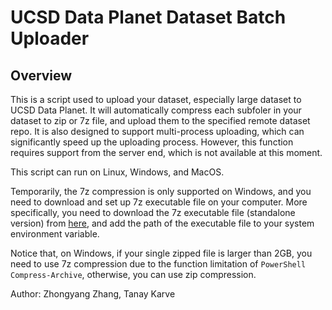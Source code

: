 # UCSD Data Planet Dataset Batch Uploader
## Overview
This is a script used to upload your dataset, especially large dataset to UCSD Data Planet. It will automatically compress each subfoler in your dataset to zip or 7z file, and upload them to the specified remote dataset repo. It is also designed to support multi-process uploading, which can significantly speed up the uploading process. However, this function requires support from the server end, which is not available at this moment. 

This script can run on Linux, Windows, and MacOS. 

Temporarily, the 7z compression is only supported on Windows, and you need to download and set up 7z executable file on your computer. More specifically, you need to download the 7z executable file (standalone version) from [here](https://www.7-zip.org/download.html), and add the path of the executable file to your system environment variable. 

Notice that, on Windows, if your single zipped file is larger than 2GB, you need to use 7z compression due to the function limitation of `PowerShell Compress-Archive`, otherwise, you can use zip compression.

Author: Zhongyang Zhang, Tanay Karve